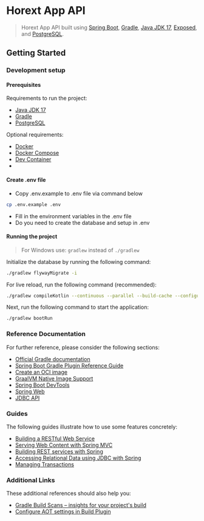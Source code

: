 # Horext App API

> Horext App API built using [Spring Boot](https://spring.io/projects/spring-boot), [Gradle](https://gradle.org/), [Java JDK 17](https://www.oracle.com/java/technologies/javase/jdk17-archive-downloads.html), [Exposed](https://github.com/JetBrains/Exposed/wiki), and [PostgreSQL](https://www.postgresql.org/).

## Getting Started

### Development setup

#### Prerequisites

Requirements to run the project:

- [Java JDK 17](https://www.oracle.com/java/technologies/javase/jdk17-archive-downloads.html)
- [Gradle](https://gradle.org/)
- [PostgreSQL](https://www.postgresql.org/)

Optional requirements:

- [Docker](https://www.docker.com/)
- [Docker Compose](https://docs.docker.com/compose/)
- [Dev Container](https://code.visualstudio.com/docs/remote/containers)
- 
#### Create .env file

- Copy .env.example to .env file via command below

```bash
cp .env.example .env
```

- Fill in the environment variables in the .env file
- Do you need to create the database and setup in .env

#### Running the project

> For Windows use: `gradlew` instead of `./gradlew`

Initialize the database by running the following command:

```bash
./gradlew flywayMigrate -i
```

For live reload, run the following command (recommended):

```bash
./gradlew compileKotlin --continuous --parallel --build-cache --configuration-cache
```

Next, run the following command to start the application:

```bash
./gradlew bootRun
```

### Reference Documentation

For further reference, please consider the following sections:

- [Official Gradle documentation](https://docs.gradle.org)
- [Spring Boot Gradle Plugin Reference Guide](https://docs.spring.io/spring-boot/docs/3.2.3/gradle-plugin/reference/html/)
- [Create an OCI image](https://docs.spring.io/spring-boot/docs/3.2.3/gradle-plugin/reference/html/#build-image)
- [GraalVM Native Image Support](https://docs.spring.io/spring-boot/docs/3.2.3/reference/html/native-image.html#native-image)
- [Spring Boot DevTools](https://docs.spring.io/spring-boot/docs/3.2.3/reference/htmlsingle/index.html#using.devtools)
- [Spring Web](https://docs.spring.io/spring-boot/docs/3.2.3/reference/htmlsingle/index.html#web)
- [JDBC API](https://docs.spring.io/spring-boot/docs/3.2.3/reference/htmlsingle/index.html#data.sql)

### Guides

The following guides illustrate how to use some features concretely:

- [Building a RESTful Web Service](https://spring.io/guides/gs/rest-service/)
- [Serving Web Content with Spring MVC](https://spring.io/guides/gs/serving-web-content/)
- [Building REST services with Spring](https://spring.io/guides/tutorials/rest/)
- [Accessing Relational Data using JDBC with Spring](https://spring.io/guides/gs/relational-data-access/)
- [Managing Transactions](https://spring.io/guides/gs/managing-transactions/)

### Additional Links

These additional references should also help you:

- [Gradle Build Scans – insights for your project's build](https://scans.gradle.com#gradle)
- [Configure AOT settings in Build Plugin](https://docs.spring.io/spring-boot/docs/3.2.3/gradle-plugin/reference/htmlsingle/#aot)
